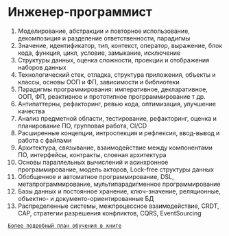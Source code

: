 # Инженер-программист

1. Моделирование, абстракции и повторное использование, декомпозиция и разделение ответственности, парадигмы
2. Значение, идентификатор, тип, контекст, оператор, выражение, блок кода, функция, цикл, условие, замыкание, исключение
3. Структуры данных, оценка сложности, проекции и отображения наборов данных
4. Технологический стек, отладка, структура приложения, объекты и классы, основы ООП и ФП, зависимости и библиотеки
5. Парадигмы программирования: императивное, декларативное, ООП, ФП, реактивное и прототипное прогрраммирование т др.
6. Антипаттерны, рефакторинг, ревью кода, оптимизация, улучшение качества
7. Анализ предметной области, тестирование, рефакторинг, оценка и планирование ПО, групповая работа, CI/CD
8. Расширенные концепции, интроспекция и рефлексия, ввод-вывод и работа с файлами
9. Архитектура, связывание, взаимодействие между компонентами ПО, интерфейсы, контракты, слоеная архитектура
10. Основы параллельных вычислений и асинхронное программирование, модель акторов, Lock-free структуры данных
11. Обобщенное и автоматное программирование, DSL, метапрограммирование, мультипарадигменное программирование
12. Базы данных и постоянное хранение, ключ-значение, реляционные, объектно- и документо-ориентированные БД
13. Распределенные системы, межпроцессное взаимодействие, CRDT, CAP, cтратегии разрешения конфликтов, CQRS, EventSourcing

[`Более подробный план обучения в книге`](https://github.com/HowProgrammingWorks/Book/blob/master/content/ru/Index.md)
